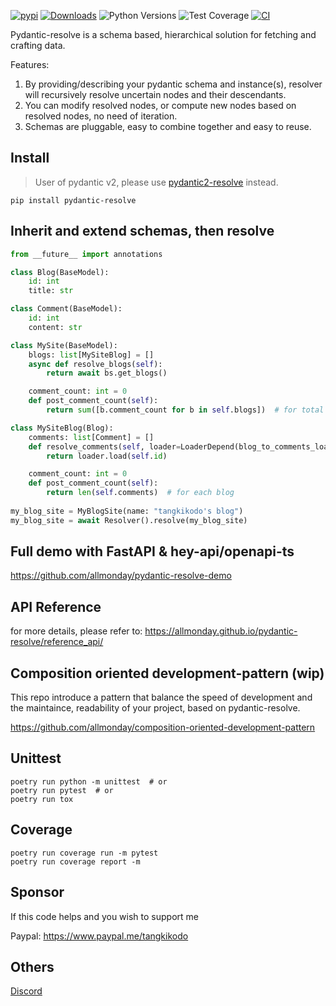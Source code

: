 [![pypi](https://img.shields.io/pypi/v/pydantic-resolve.svg)](https://pypi.python.org/pypi/pydantic-resolve)
[![Downloads](https://static.pepy.tech/personalized-badge/pydantic-resolve?period=month&units=abbreviation&left_color=grey&right_color=orange&left_text=Downloads)](https://pepy.tech/project/pydantic-resolve)
![Python Versions](https://img.shields.io/pypi/pyversions/pydantic-resolve)
![Test Coverage](https://img.shields.io/endpoint?url=https://gist.githubusercontent.com/allmonday/6f1661c6310e1b31c9a10b0d09d52d11/raw/covbadge.json)
[![CI](https://github.com/allmonday/pydantic_resolve/actions/workflows/ci.yml/badge.svg)](https://github.com/allmonday/pydantic_resolve/actions/workflows/ci.yml)

Pydantic-resolve is a schema based, hierarchical solution for fetching and crafting data.

Features:

1. By providing/describing your pydantic schema and instance(s), resolver will recursively resolve uncertain nodes and their descendants.
2. You can modify resolved nodes, or compute new nodes based on resolved nodes, no need of iteration.
3. Schemas are pluggable, easy to combine together and easy to reuse.


## Install

> User of pydantic v2, please use [pydantic2-resolve](https://github.com/allmonday/pydantic2-resolve) instead.

```shell
pip install pydantic-resolve
```


## Inherit and extend schemas, then resolve

```python
from __future__ import annotations

class Blog(BaseModel):
    id: int
    title: str

class Comment(BaseModel):
    id: int
    content: str

class MySite(BaseModel):
    blogs: list[MySiteBlog] = []
    async def resolve_blogs(self):
        return await bs.get_blogs()

    comment_count: int = 0
    def post_comment_count(self):
        return sum([b.comment_count for b in self.blogs])  # for total

class MySiteBlog(Blog):
    comments: list[Comment] = []
    def resolve_comments(self, loader=LoaderDepend(blog_to_comments_loader)):
        return loader.load(self.id)

    comment_count: int = 0
    def post_comment_count(self):
        return len(self.comments)  # for each blog
        
my_blog_site = MyBlogSite(name: "tangkikodo's blog")
my_blog_site = await Resolver().resolve(my_blog_site)
```

## Full demo with FastAPI & hey-api/openapi-ts

https://github.com/allmonday/pydantic-resolve-demo


## API Reference
for more details, please refer to: https://allmonday.github.io/pydantic-resolve/reference_api/

## Composition oriented development-pattern (wip)

This repo introduce a pattern that balance the speed of development and the maintaince, readability of your project, based on pydantic-resolve.

https://github.com/allmonday/composition-oriented-development-pattern


## Unittest

```shell
poetry run python -m unittest  # or
poetry run pytest  # or
poetry run tox
```

## Coverage

```shell
poetry run coverage run -m pytest
poetry run coverage report -m
```


## Sponsor

If this code helps and you wish to support me

Paypal: https://www.paypal.me/tangkikodo


## Others
[Discord](https://discord.com/channels/1197929379951558797/1197929379951558800)
